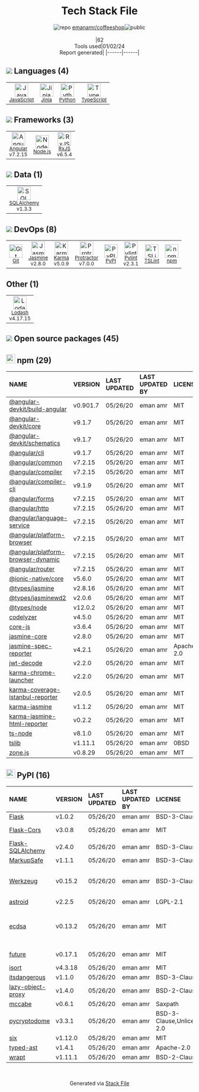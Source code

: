 <!--
&lt;--- Readme.md Snippet without images Start ---&gt;
## Tech Stack
emanamr/coffeeshop is built on the following main stack:

- [Jasmine](http://jasmine.github.io/) – Javascript Testing Framework
- [Python](https://www.python.org) – Languages
- [Node.js](http://nodejs.org/) – Frameworks (Full Stack)
- [JavaScript](https://developer.mozilla.org/en-US/docs/Web/JavaScript) – Languages
- [Karma](http://karma-runner.github.io/) – Browser Testing
- [TypeScript](http://www.typescriptlang.org) – Languages
- [Protractor](http://angular.github.io/protractor) – Javascript Testing Framework
- [RxJS](http://reactivex.io/rxjs/) – Concurrency Frameworks
- [SQLAlchemy](http://www.sqlalchemy.org/) – Object Relational Mapper (ORM)
- [Jinja](https://palletsprojects.com/p/jinja/) – Templating Languages & Extensions
- [Lodash](https://lodash.com) – Javascript Utilities & Libraries
- [Angular](https://angular.io) – Javascript MVC Frameworks
- [Pylint](https://www.pylint.org/) – Code Review
- [TSLint](https://github.com/palantir/tslint) – Code Review

Full tech stack [here](/techstack.md)

&lt;--- Readme.md Snippet without images End ---&gt;

&lt;--- Readme.md Snippet with images Start ---&gt;
## Tech Stack
emanamr/coffeeshop is built on the following main stack:

- <img width='25' height='25' src='https://img.stackshare.io/service/831/7c0b595409af531b9cdeb07f8c513e8b.png' alt='Jasmine'/> [Jasmine](http://jasmine.github.io/) – Javascript Testing Framework
- <img width='25' height='25' src='https://img.stackshare.io/service/993/pUBY5pVj.png' alt='Python'/> [Python](https://www.python.org) – Languages
- <img width='25' height='25' src='https://img.stackshare.io/service/1011/n1JRsFeB_400x400.png' alt='Node.js'/> [Node.js](http://nodejs.org/) – Frameworks (Full Stack)
- <img width='25' height='25' src='https://img.stackshare.io/service/1209/javascript.jpeg' alt='JavaScript'/> [JavaScript](https://developer.mozilla.org/en-US/docs/Web/JavaScript) – Languages
- <img width='25' height='25' src='https://img.stackshare.io/service/1420/TidYGd6a.png' alt='Karma'/> [Karma](http://karma-runner.github.io/) – Browser Testing
- <img width='25' height='25' src='https://img.stackshare.io/service/1612/bynNY5dJ.jpg' alt='TypeScript'/> [TypeScript](http://www.typescriptlang.org) – Languages
- <img width='25' height='25' src='https://img.stackshare.io/service/1754/protractor-logo1.png' alt='Protractor'/> [Protractor](http://angular.github.io/protractor) – Javascript Testing Framework
- <img width='25' height='25' src='https://img.stackshare.io/service/1796/984368.png' alt='RxJS'/> [RxJS](http://reactivex.io/rxjs/) – Concurrency Frameworks
- <img width='25' height='25' src='https://img.stackshare.io/service/1839/q5uAkmy7.png' alt='SQLAlchemy'/> [SQLAlchemy](http://www.sqlalchemy.org/) – Object Relational Mapper (ORM)
- <img width='25' height='25' src='https://img.stackshare.io/service/2303/New_Project__20_.png' alt='Jinja'/> [Jinja](https://palletsprojects.com/p/jinja/) – Templating Languages & Extensions
- <img width='25' height='25' src='https://img.stackshare.io/service/2438/lodash.png' alt='Lodash'/> [Lodash](https://lodash.com) – Javascript Utilities & Libraries
- <img width='25' height='25' src='https://img.stackshare.io/service/3745/cb8U-gL6_400x400.jpg' alt='Angular'/> [Angular](https://angular.io) – Javascript MVC Frameworks
- <img width='25' height='25' src='https://img.stackshare.io/service/4837/py.jpg' alt='Pylint'/> [Pylint](https://www.pylint.org/) – Code Review
- <img width='25' height='25' src='https://img.stackshare.io/service/5561/303157.png' alt='TSLint'/> [TSLint](https://github.com/palantir/tslint) – Code Review

Full tech stack [here](/techstack.md)

&lt;--- Readme.md Snippet with images End ---&gt;
-->
<div align="center">

# Tech Stack File
![](https://img.stackshare.io/repo.svg "repo") [emanamr/coffeeshop](https://github.com/emanamr/coffeeshop)![](https://img.stackshare.io/public_badge.svg "public")
<br/><br/>
|62<br/>Tools used|01/02/24 <br/>Report generated|
|------|------|
</div>

## <img src='https://img.stackshare.io/languages.svg'/> Languages (4)
<table><tr>
  <td align='center'>
  <img width='36' height='36' src='https://img.stackshare.io/service/1209/javascript.jpeg' alt='JavaScript'>
  <br>
  <sub><a href="https://developer.mozilla.org/en-US/docs/Web/JavaScript">JavaScript</a></sub>
  <br>
  <sub></sub>
</td>

<td align='center'>
  <img width='36' height='36' src='https://img.stackshare.io/service/2303/New_Project__20_.png' alt='Jinja'>
  <br>
  <sub><a href="https://palletsprojects.com/p/jinja/">Jinja</a></sub>
  <br>
  <sub></sub>
</td>

<td align='center'>
  <img width='36' height='36' src='https://img.stackshare.io/service/993/pUBY5pVj.png' alt='Python'>
  <br>
  <sub><a href="https://www.python.org">Python</a></sub>
  <br>
  <sub></sub>
</td>

<td align='center'>
  <img width='36' height='36' src='https://img.stackshare.io/service/1612/bynNY5dJ.jpg' alt='TypeScript'>
  <br>
  <sub><a href="http://www.typescriptlang.org">TypeScript</a></sub>
  <br>
  <sub></sub>
</td>

</tr>
</table>

## <img src='https://img.stackshare.io/frameworks.svg'/> Frameworks (3)
<table><tr>
  <td align='center'>
  <img width='36' height='36' src='https://img.stackshare.io/service/3745/cb8U-gL6_400x400.jpg' alt='Angular'>
  <br>
  <sub><a href="https://angular.io">Angular</a></sub>
  <br>
  <sub>v7.2.15</sub>
</td>

<td align='center'>
  <img width='36' height='36' src='https://img.stackshare.io/service/1011/n1JRsFeB_400x400.png' alt='Node.js'>
  <br>
  <sub><a href="http://nodejs.org/">Node.js</a></sub>
  <br>
  <sub></sub>
</td>

<td align='center'>
  <img width='36' height='36' src='https://img.stackshare.io/service/1796/984368.png' alt='RxJS'>
  <br>
  <sub><a href="http://reactivex.io/rxjs/">RxJS</a></sub>
  <br>
  <sub>v6.5.4</sub>
</td>

</tr>
</table>

## <img src='https://img.stackshare.io/databases.svg'/> Data (1)
<table><tr>
  <td align='center'>
  <img width='36' height='36' src='https://img.stackshare.io/service/1839/q5uAkmy7.png' alt='SQLAlchemy'>
  <br>
  <sub><a href="http://www.sqlalchemy.org/">SQLAlchemy</a></sub>
  <br>
  <sub>v1.3.3</sub>
</td>

</tr>
</table>

## <img src='https://img.stackshare.io/devops.svg'/> DevOps (8)
<table><tr>
  <td align='center'>
  <img width='36' height='36' src='https://img.stackshare.io/service/1046/git.png' alt='Git'>
  <br>
  <sub><a href="http://git-scm.com/">Git</a></sub>
  <br>
  <sub></sub>
</td>

<td align='center'>
  <img width='36' height='36' src='https://img.stackshare.io/service/831/7c0b595409af531b9cdeb07f8c513e8b.png' alt='Jasmine'>
  <br>
  <sub><a href="http://jasmine.github.io/">Jasmine</a></sub>
  <br>
  <sub>v2.8.0</sub>
</td>

<td align='center'>
  <img width='36' height='36' src='https://img.stackshare.io/service/1420/TidYGd6a.png' alt='Karma'>
  <br>
  <sub><a href="http://karma-runner.github.io/">Karma</a></sub>
  <br>
  <sub>v5.0.9</sub>
</td>

<td align='center'>
  <img width='36' height='36' src='https://img.stackshare.io/service/1754/protractor-logo1.png' alt='Protractor'>
  <br>
  <sub><a href="http://angular.github.io/protractor">Protractor</a></sub>
  <br>
  <sub>v7.0.0</sub>
</td>

<td align='center'>
  <img width='36' height='36' src='https://img.stackshare.io/service/12572/-RIWgodF_400x400.jpg' alt='PyPI'>
  <br>
  <sub><a href="https://pypi.org/">PyPI</a></sub>
  <br>
  <sub></sub>
</td>

<td align='center'>
  <img width='36' height='36' src='https://img.stackshare.io/service/4837/py.jpg' alt='Pylint'>
  <br>
  <sub><a href="https://www.pylint.org/">Pylint</a></sub>
  <br>
  <sub>v2.3.1</sub>
</td>

<td align='center'>
  <img width='36' height='36' src='https://img.stackshare.io/service/5561/303157.png' alt='TSLint'>
  <br>
  <sub><a href="https://github.com/palantir/tslint">TSLint</a></sub>
  <br>
  <sub></sub>
</td>

<td align='center'>
  <img width='36' height='36' src='https://img.stackshare.io/service/1120/lejvzrnlpb308aftn31u.png' alt='npm'>
  <br>
  <sub><a href="https://www.npmjs.com/">npm</a></sub>
  <br>
  <sub></sub>
</td>

</tr>
</table>

## Other (1)
<table><tr>
  <td align='center'>
  <img width='36' height='36' src='https://img.stackshare.io/service/2438/lodash.png' alt='Lodash'>
  <br>
  <sub><a href="https://lodash.com">Lodash</a></sub>
  <br>
  <sub>v4.17.15</sub>
</td>

</tr>
</table>


## <img src='https://img.stackshare.io/group.svg' /> Open source packages (45)</h2>

## <img width='24' height='24' src='https://img.stackshare.io/service/1120/lejvzrnlpb308aftn31u.png'/> npm (29)

|NAME|VERSION|LAST UPDATED|LAST UPDATED BY|LICENSE|VULNERABILITIES|
|:------|:------|:------|:------|:------|:------|
|[@angular-devkit/build-angular](https://www.npmjs.com/@angular-devkit/build-angular)|v0.901.7|05/26/20|eman amr |MIT|N/A|
|[@angular-devkit/core](https://www.npmjs.com/@angular-devkit/core)|v9.1.7|05/26/20|eman amr |MIT|N/A|
|[@angular-devkit/schematics](https://www.npmjs.com/@angular-devkit/schematics)|v9.1.7|05/26/20|eman amr |MIT|N/A|
|[@angular/cli](https://www.npmjs.com/@angular/cli)|v9.1.7|05/26/20|eman amr |MIT|N/A|
|[@angular/common](https://www.npmjs.com/@angular/common)|v7.2.15|05/26/20|eman amr |MIT|N/A|
|[@angular/compiler](https://www.npmjs.com/@angular/compiler)|v7.2.15|05/26/20|eman amr |MIT|N/A|
|[@angular/compiler-cli](https://www.npmjs.com/@angular/compiler-cli)|v9.1.9|05/26/20|eman amr |MIT|N/A|
|[@angular/forms](https://www.npmjs.com/@angular/forms)|v7.2.15|05/26/20|eman amr |MIT|N/A|
|[@angular/http](https://www.npmjs.com/@angular/http)|v7.2.15|05/26/20|eman amr |MIT|N/A|
|[@angular/language-service](https://www.npmjs.com/@angular/language-service)|v7.2.15|05/26/20|eman amr |MIT|N/A|
|[@angular/platform-browser](https://www.npmjs.com/@angular/platform-browser)|v7.2.15|05/26/20|eman amr |MIT|N/A|
|[@angular/platform-browser-dynamic](https://www.npmjs.com/@angular/platform-browser-dynamic)|v7.2.15|05/26/20|eman amr |MIT|N/A|
|[@angular/router](https://www.npmjs.com/@angular/router)|v7.2.15|05/26/20|eman amr |MIT|N/A|
|[@ionic-native/core](https://www.npmjs.com/@ionic-native/core)|v5.6.0|05/26/20|eman amr |MIT|N/A|
|[@types/jasmine](https://www.npmjs.com/@types/jasmine)|v2.8.16|05/26/20|eman amr |MIT|N/A|
|[@types/jasminewd2](https://www.npmjs.com/@types/jasminewd2)|v2.0.6|05/26/20|eman amr |MIT|N/A|
|[@types/node](https://www.npmjs.com/@types/node)|v12.0.2|05/26/20|eman amr |MIT|N/A|
|[codelyzer](https://www.npmjs.com/codelyzer)|v4.5.0|05/26/20|eman amr |MIT|N/A|
|[core-js](https://www.npmjs.com/core-js)|v3.6.4|05/26/20|eman amr |MIT|N/A|
|[jasmine-core](https://www.npmjs.com/jasmine-core)|v2.8.0|05/26/20|eman amr |MIT|N/A|
|[jasmine-spec-reporter](https://www.npmjs.com/jasmine-spec-reporter)|v4.2.1|05/26/20|eman amr |Apache-2.0|N/A|
|[jwt-decode](https://www.npmjs.com/jwt-decode)|v2.2.0|05/26/20|eman amr |MIT|N/A|
|[karma-chrome-launcher](https://www.npmjs.com/karma-chrome-launcher)|v2.2.0|05/26/20|eman amr |MIT|N/A|
|[karma-coverage-istanbul-reporter](https://www.npmjs.com/karma-coverage-istanbul-reporter)|v2.0.5|05/26/20|eman amr |MIT|N/A|
|[karma-jasmine](https://www.npmjs.com/karma-jasmine)|v1.1.2|05/26/20|eman amr |MIT|N/A|
|[karma-jasmine-html-reporter](https://www.npmjs.com/karma-jasmine-html-reporter)|v0.2.2|05/26/20|eman amr |MIT|N/A|
|[ts-node](https://www.npmjs.com/ts-node)|v8.1.0|05/26/20|eman amr |MIT|N/A|
|[tslib](https://www.npmjs.com/tslib)|v1.11.1|05/26/20|eman amr |0BSD|N/A|
|[zone.js](https://www.npmjs.com/zone.js)|v0.8.29|05/26/20|eman amr |MIT|N/A|


## <img width='24' height='24' src='https://img.stackshare.io/service/12572/-RIWgodF_400x400.jpg'/> PyPI (16)

|NAME|VERSION|LAST UPDATED|LAST UPDATED BY|LICENSE|VULNERABILITIES|
|:------|:------|:------|:------|:------|:------|
|[Flask](https://pypi.org/project/Flask)|v1.0.2|05/26/20|eman amr |BSD-3-Clause|N/A|
|[Flask-Cors](https://pypi.org/project/Flask-Cors)|v3.0.8|05/26/20|eman amr |MIT|[CVE-2020-25032](https://github.com/advisories/GHSA-xc3p-ff3m-f46v) (High)|
|[Flask-SQLAlchemy](https://pypi.org/project/Flask-SQLAlchemy)|v2.4.0|05/26/20|eman amr |BSD-3-Clause|N/A|
|[MarkupSafe](https://pypi.org/project/MarkupSafe)|v1.1.1|05/26/20|eman amr |BSD-3-Clause|N/A|
|[Werkzeug](https://pypi.org/project/Werkzeug)|v0.15.2|05/26/20|eman amr |BSD-3-Clause|[CVE-2023-25577](https://github.com/advisories/GHSA-xg9f-g7g7-2323) (High)<br/>[CVE-2023-23934](https://github.com/advisories/GHSA-px8h-6qxv-m22q) (Low)|
|[astroid](https://pypi.org/project/astroid)|v2.2.5|05/26/20|eman amr |LGPL-2.1|N/A|
|[ecdsa](https://pypi.org/project/ecdsa)|v0.13.2|05/26/20|eman amr |MIT|[CVE-2019-14859](https://github.com/advisories/GHSA-8qxj-f9rh-9fg2) (Critical)<br/>[CVE-2019-14853](https://github.com/advisories/GHSA-pwfw-mgfj-7g3g) (High)<br/>[](https://github.com/advisories/GHSA-2mrj-435v-c2cr) (Moderate)|
|[future](https://pypi.org/project/future)|v0.17.1|05/26/20|eman amr |MIT|[CVE-2022-40899](https://github.com/advisories/GHSA-v3c5-jqr6-7qm8) (High)|
|[isort](https://pypi.org/project/isort)|v4.3.18|05/26/20|eman amr |MIT|N/A|
|[itsdangerous](https://pypi.org/project/itsdangerous)|v1.1.0|05/26/20|eman amr |BSD-3-Clause|N/A|
|[lazy-object-proxy](https://pypi.org/project/lazy-object-proxy)|v1.4.0|05/26/20|eman amr |BSD-2-Clause|N/A|
|[mccabe](https://pypi.org/project/mccabe)|v0.6.1|05/26/20|eman amr |Saxpath|N/A|
|[pycryptodome](https://pypi.org/project/pycryptodome)|v3.3.1|05/26/20|eman amr |BSD-3-Clause,Unlicense,Apache-2.0|[CVE-2018-15560](https://github.com/advisories/GHSA-hgg3-g7gr-66r7) (High)|
|[six](https://pypi.org/project/six)|v1.12.0|05/26/20|eman amr |MIT|N/A|
|[typed-ast](https://pypi.org/project/typed-ast)|v1.4.1|05/26/20|eman amr |Apache-2.0|N/A|
|[wrapt](https://pypi.org/project/wrapt)|v1.11.1|05/26/20|eman amr |BSD-2-Clause|N/A|

<br/>
<div align='center'>

Generated via [Stack File](https://github.com/marketplace/stack-file)
